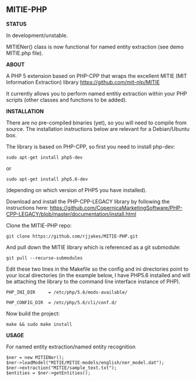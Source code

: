 MITIE-PHP
---------

**STATUS**

In development/unstable. 

MITIENer() class is now functional for named entity extraction (see demo MITIE.php file). 

**ABOUT**

A PHP 5 extension based on PHP-CPP that wraps the excellent MITIE (MIT Information Extraction) library https://github.com/mit-nlp/MITIE

It currently allows you to perform named entitiy extraction within your PHP scripts (other classes and functions to be added). 

**INSTALLATION**

There are no pre-compiled binaries (yet), so you will need to compile from source. The installation instructions below are relevant for a Debian/Ubuntu box.

The library is based on PHP-CPP, so first you need to install php-dev:

```
sudo apt-get install php5-dev
``` 
or 

```
sudo apt-get install php5.6-dev
```
(depending on which version of PHP5 you have installed).

Download and install the PHP-CPP-LEGACY library by following the instructions here:
https://github.com/CopernicaMarketingSoftware/PHP-CPP-LEGACY/blob/master/documentation/install.html

Clone the MITIE-PHP repo:

```
git clone https://github.com/rjjakes/MITIE-PHP.git
```

And pull down the MITIE library which is referenced as a git submodule:

```
git pull --recurse-submodules
```

Edit these two lines in the Makefile so the config and ini directories point to your local directories (in the example below, I have PHP5.6 installed and will be attaching the library to the command line interface instance of PHP).
 
```
PHP_INI_DIR	    = /etc/php/5.6/mods-available/
```

```
PHP_CONFIG_DIR	= /etc/php/5.6/cli/conf.d/
```


Now build the project:

```
make && sudo make install
```

**USAGE**

For named entity extraction/named entity recognition

```
$ner = new MITIENer();
$ner->loadModel("MITIE/MITIE-models/english/ner_model.dat");
$ner->extraction("MITIE/sample_text.txt");
$entities = $ner->getEntities();
```


